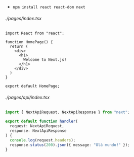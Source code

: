 - `npm install react react-dom next`


###### ./pages/index.tsx
```tsx
import React from "react";

function HomePage() {
  return (
    <div>
      <h1>
        Welcome to Next.js!
      </h1>
    </div>
  )
}

export default HomePage;
```

###### ./pages/api/index.tsx
```ts
import { NextApiRequest, NextApiResponse } from "next";

export default function handler(
  request: NextApiRequest,
  response: NextApiResponse
) {
  console.log(request.headers);
  response.status(200).json({ message: "Olá mundo!" });
}
```